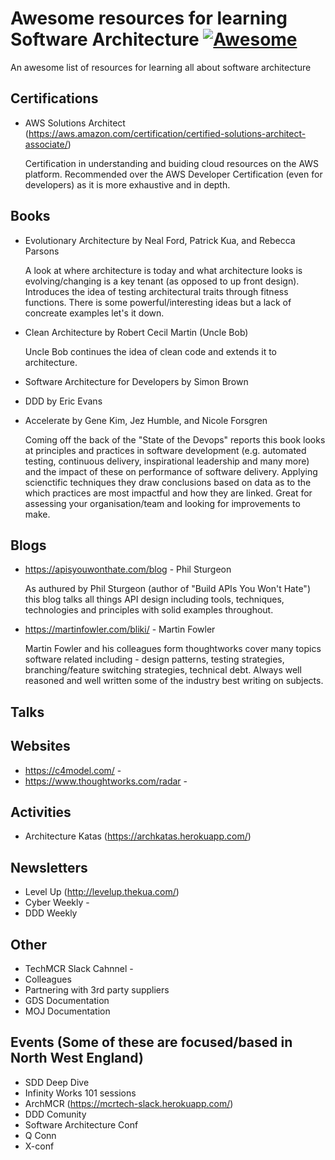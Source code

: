 # Awesome resources for learning Software Architecture [![Awesome](https://awesome.re/badge.svg)](https://awesome.re)
An awesome list of resources for learning all about software architecture

## Certifications

* AWS Solutions Architect (https://aws.amazon.com/certification/certified-solutions-architect-associate/)

  Certification in understanding and buiding cloud resources on the AWS platform. Recommended over the AWS Developer Certification (even for developers) as it is more exhaustive and in depth. 
  
## Books

* Evolutionary Architecture by Neal Ford, Patrick Kua, and Rebecca Parsons

  A look at where architecture is today and what architecture looks is evolving/changing is a key tenant (as opposed to up front design). Introduces the idea of testing architectural traits through fitness functions. There is some powerful/interesting ideas but a lack of concreate examples let's it down. 
 
* Clean Architecture by Robert Cecil Martin (Uncle Bob)

  Uncle Bob continues the idea of clean code and extends it to architecture. 

* Software Architecture for Developers by Simon Brown

  
* DDD by Eric Evans

  
* Accelerate by Gene Kim, Jez Humble, and Nicole Forsgren

  Coming off the back of the "State of the Devops" reports this book looks at principles and practices in software development (e.g. automated testing, continuous delivery, inspirational leadership and many more) and the impact of these on performance of software delivery. Applying scienctific techniques they draw conclusions based on data as to the which practices are most impactful and how they are linked. Great for assessing your organisation/team and looking for improvements to make. 
  

## Blogs

* https://apisyouwonthate.com/blog - Phil Sturgeon 

  As authured by Phil Sturgeon (author of "Build APIs You Won't Hate") this blog talks all things API design including tools, techniques, technologies and principles with solid examples throughout.

* https://martinfowler.com/bliki/ - Martin Fowler 

  Martin Fowler and his colleagues form thoughtworks cover many topics software related including - design patterns, testing strategies, branching/feature switching strategies, technical debt. Always well reasoned and well written some of the industry best writing on subjects. 

## Talks



## Websites

* https://c4model.com/ - 
* https://www.thoughtworks.com/radar - 

## Activities

* Architecture Katas (https://archkatas.herokuapp.com/)

## Newsletters

* Level Up (http://levelup.thekua.com/)
* Cyber Weekly - 
* DDD Weekly

## Other

* TechMCR Slack Cahnnel - 
* Colleagues
* Partnering with 3rd party suppliers
* GDS Documentation
* MOJ Documentation

## Events (Some of these are focused/based in North West England)

* SDD Deep Dive 
* Infinity Works 101 sessions
* ArchMCR (https://mcrtech-slack.herokuapp.com/)
* DDD Comunity
* Software Architecture Conf
* Q Conn
* X-conf
